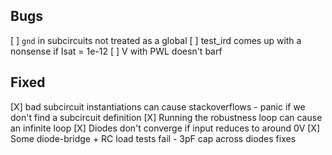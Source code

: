 ## Bugs ##
[ ] `gnd` in subcircuits not treated as a global
[ ] test_ird comes up with a nonsense if Isat = 1e-12
[ ] V with PWL doesn't barf

## Fixed ##
[X] bad subcircuit instantiations can cause stackoverflows
    - panic if we don't find a subcircuit definition
[X] Running the robustness loop can cause an infinite loop
[X] Diodes don't converge if input reduces to around 0V
[X] Some diode-bridge + RC load tests fail
    - 3pF cap across diodes fixes

